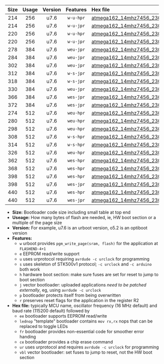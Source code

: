 |Size|Usage|Version|Features|Hex file|
|:-:|:-:|:-:|:-:|:--|
|214|256|u7.6|`w-u-hpr`|[atmega162_14mhz7456_230400bps_ur.hex](https://raw.githubusercontent.com/stefanrueger/urboot/main//atmega162_14mhz7456_230400bps_ur.hex)|
|214|256|u7.6|`w-u-jpr`|[atmega162_14mhz7456_230400bps_ur_vbl.hex](https://raw.githubusercontent.com/stefanrueger/urboot/main//atmega162_14mhz7456_230400bps_ur_vbl.hex)|
|220|256|u7.6|`w-u-hpr`|[atmega162_14mhz7456_230400bps_lednop_ur.hex](https://raw.githubusercontent.com/stefanrueger/urboot/main//atmega162_14mhz7456_230400bps_lednop_ur.hex)|
|220|256|u7.6|`w-u-jpr`|[atmega162_14mhz7456_230400bps_lednop_ur_vbl.hex](https://raw.githubusercontent.com/stefanrueger/urboot/main//atmega162_14mhz7456_230400bps_lednop_ur_vbl.hex)|
|278|384|u7.6|`weu-jpr`|[atmega162_14mhz7456_230400bps_ee_ur_vbl.hex](https://raw.githubusercontent.com/stefanrueger/urboot/main//atmega162_14mhz7456_230400bps_ee_ur_vbl.hex)|
|284|384|u7.6|`weu-jpr`|[atmega162_14mhz7456_230400bps_ee_lednop_ur_vbl.hex](https://raw.githubusercontent.com/stefanrueger/urboot/main//atmega162_14mhz7456_230400bps_ee_lednop_ur_vbl.hex)|
|302|384|u7.6|`weu-jpr`|[atmega162_14mhz7456_230400bps_ee_lednop_fr_ur_vbl.hex](https://raw.githubusercontent.com/stefanrueger/urboot/main//atmega162_14mhz7456_230400bps_ee_lednop_fr_ur_vbl.hex)|
|312|384|u7.6|`w-s-jpr`|[atmega162_14mhz7456_230400bps_vbl.hex](https://raw.githubusercontent.com/stefanrueger/urboot/main//atmega162_14mhz7456_230400bps_vbl.hex)|
|318|384|u7.6|`w-s-jpr`|[atmega162_14mhz7456_230400bps_lednop_vbl.hex](https://raw.githubusercontent.com/stefanrueger/urboot/main//atmega162_14mhz7456_230400bps_lednop_vbl.hex)|
|330|384|u7.6|`weu-jpr`|[atmega162_14mhz7456_230400bps_ee_lednop_fr_ce_ur_vbl.hex](https://raw.githubusercontent.com/stefanrueger/urboot/main//atmega162_14mhz7456_230400bps_ee_lednop_fr_ce_ur_vbl.hex)|
|366|384|u7.6|`wes-jpr`|[atmega162_14mhz7456_230400bps_ee_vbl.hex](https://raw.githubusercontent.com/stefanrueger/urboot/main//atmega162_14mhz7456_230400bps_ee_vbl.hex)|
|372|384|u7.6|`wes-jpr`|[atmega162_14mhz7456_230400bps_ee_lednop_vbl.hex](https://raw.githubusercontent.com/stefanrueger/urboot/main//atmega162_14mhz7456_230400bps_ee_lednop_vbl.hex)|
|274|512|u7.6|`weu-hpr`|[atmega162_14mhz7456_230400bps_ee_ur.hex](https://raw.githubusercontent.com/stefanrueger/urboot/main//atmega162_14mhz7456_230400bps_ee_ur.hex)|
|280|512|u7.6|`weu-hpr`|[atmega162_14mhz7456_230400bps_ee_lednop_ur.hex](https://raw.githubusercontent.com/stefanrueger/urboot/main//atmega162_14mhz7456_230400bps_ee_lednop_ur.hex)|
|298|512|u7.6|`weu-hpr`|[atmega162_14mhz7456_230400bps_ee_lednop_fr_ur.hex](https://raw.githubusercontent.com/stefanrueger/urboot/main//atmega162_14mhz7456_230400bps_ee_lednop_fr_ur.hex)|
|308|512|u7.6|`w-s-hpr`|[atmega162_14mhz7456_230400bps.hex](https://raw.githubusercontent.com/stefanrueger/urboot/main//atmega162_14mhz7456_230400bps.hex)|
|314|512|u7.6|`w-s-hpr`|[atmega162_14mhz7456_230400bps_lednop.hex](https://raw.githubusercontent.com/stefanrueger/urboot/main//atmega162_14mhz7456_230400bps_lednop.hex)|
|326|512|u7.6|`weu-hpr`|[atmega162_14mhz7456_230400bps_ee_lednop_fr_ce_ur.hex](https://raw.githubusercontent.com/stefanrueger/urboot/main//atmega162_14mhz7456_230400bps_ee_lednop_fr_ce_ur.hex)|
|362|512|u7.6|`wes-hpr`|[atmega162_14mhz7456_230400bps_ee.hex](https://raw.githubusercontent.com/stefanrueger/urboot/main//atmega162_14mhz7456_230400bps_ee.hex)|
|368|512|u7.6|`wes-hpr`|[atmega162_14mhz7456_230400bps_ee_lednop.hex](https://raw.githubusercontent.com/stefanrueger/urboot/main//atmega162_14mhz7456_230400bps_ee_lednop.hex)|
|398|512|u7.6|`wes-hpr`|[atmega162_14mhz7456_230400bps_ee_lednop_fr.hex](https://raw.githubusercontent.com/stefanrueger/urboot/main//atmega162_14mhz7456_230400bps_ee_lednop_fr.hex)|
|398|512|u7.6|`wes-jpr`|[atmega162_14mhz7456_230400bps_ee_lednop_fr_vbl.hex](https://raw.githubusercontent.com/stefanrueger/urboot/main//atmega162_14mhz7456_230400bps_ee_lednop_fr_vbl.hex)|
|440|512|u7.6|`wes-hpr`|[atmega162_14mhz7456_230400bps_ee_lednop_fr_ce.hex](https://raw.githubusercontent.com/stefanrueger/urboot/main//atmega162_14mhz7456_230400bps_ee_lednop_fr_ce.hex)|
|440|512|u7.6|`wes-jpr`|[atmega162_14mhz7456_230400bps_ee_lednop_fr_ce_vbl.hex](https://raw.githubusercontent.com/stefanrueger/urboot/main//atmega162_14mhz7456_230400bps_ee_lednop_fr_ce_vbl.hex)|

- **Size:** Bootloader code size including small table at top end
- **Useage:** How many bytes of flash are needed, ie, HW boot section or a multiple of the page size
- **Version:** For example, u7.6 is an urboot version, o5.2 is an optiboot version
- **Features:**
  + `w` urboot provides `pgm_write_page(sram, flash)` for the application at `FLASHEND-4+1`
  + `e` EEPROM read/write support
  + `u` uses urprotocol requiring `avrdude -c urclock` for programming
  + `s` uses skeleton of STK500v1 protocol; `-c urclock` and `-c arduino` both work
  + `h` hardware boot section: make sure fuses are set for reset to jump to boot section
  + `j` vector bootloader: uploaded applications *need to be patched externally*, eg, using `avrdude -c urclock`
  + `p` bootloader protects itself from being overwritten
  + `r` preserves reset flags for the application in the register R2
- **Hex file:** typically MCU name, oscillator frequency (16 MHz default) and baud rate (115200 default) followed by
  + `ee` bootloader supports EEPROM read/write
  + `lednop` "template" bootloader contains `mov rx,rx` nops that can be replaced to toggle LEDs
  + `fr` bootloader provides non-essential code for smoother error handing
  + `ce` bootloader provides a chip erase command
  + `ur` uses urprotocol and requires `avrdude -c urclock` for programming
  + `vbl` vector bootloader: set fuses to jump to reset, not the HW boot section
